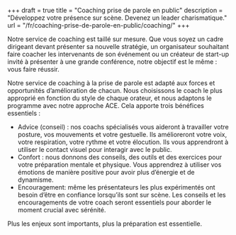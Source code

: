 +++
draft 		= true
title 		= "Coaching prise de parole en public"
description	= "Développez votre présence sur scène. Devenez un leader charismatique."
url	 		= "/fr/coaching-prise-de-parole-en-public/coaching/"
+++

Notre service de coaching est taillé sur mesure. Que vous soyez un cadre dirigeant devant présenter sa nouvelle stratégie, un organisateur souhaitant faire coacher les intervenants de son événement ou un créateur de start-up invité à présenter à une grande conférence, notre objectif est le même : vous faire réussir.

Notre service de coaching à la prise de parole est adapté aux forces et opportunités d’amélioration de chacun. Nous choisissons le coach le plus approprié en fonction du style de chaque orateur, et nous adaptons le programme avec notre approche ACE. Cela apporte trois bénéfices essentiels :

* Advice (conseil) : nos coachs spécialisés vous aideront à travailler votre posture, vos mouvements et votre gestuelle. Ils amélioreront votre voix, votre respiration, votre rythme et votre élocution. Ils vous apprendront à utiliser le contact visuel pour interagir avec le public.
* Confort : nous donnons des conseils, des outils et des exercices  pour votre préparation mentale et physique. Vous apprendrez à utiliser vos émotions de manière positive pour avoir plus d’énergie et de dynamisme.
* Encouragement: même les présentateurs les plus expérimentés ont besoin d’être en confiance lorsqu’ils sont sur scène. Les conseils et les encouragements de votre coach seront essentiels pour aborder le moment crucial avec sérénité.

Plus les enjeux sont importants, plus la préparation est essentielle.